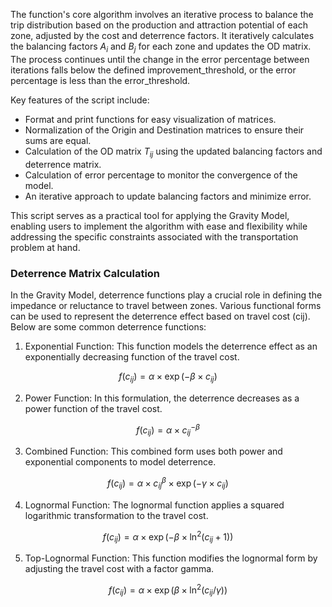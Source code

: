 The function's core algorithm involves an iterative process to balance the trip distribution based on the production and attraction potential of each zone, adjusted by the cost and deterrence factors. It iteratively calculates the balancing factors $A_i$ and $B_j$ for each zone and updates the OD matrix. The process continues until the change in the error percentage between iterations falls below the defined improvement_threshold, or the error percentage is less than the error_threshold.

Key features of the script include:
- Format and print functions for easy visualization of matrices.
- Normalization of the Origin and Destination matrices to ensure their sums are equal.
- Calculation of the OD matrix $T_{ij}$ using the updated balancing factors and deterrence matrix.
- Calculation of error percentage to monitor the convergence of the model.
- An iterative approach to update balancing factors and minimize error.

This script serves as a practical tool for applying the Gravity Model, enabling users to implement the algorithm with ease and flexibility while addressing the specific constraints associated with the transportation problem at hand.

### Deterrence Matrix Calculation

In the Gravity Model, deterrence functions play a crucial role in defining the impedance or reluctance to travel between zones. Various functional forms can be used to represent the deterrence effect based on travel cost (cij). Below are some common deterrence functions:

1. Exponential Function: This function models the deterrence effect as an exponentially decreasing function of the travel cost.
   
$$ f(c_{ij}) = \alpha \times \exp(-\beta \times c_{ij}) $$

2. Power Function: In this formulation, the deterrence decreases as a power function of the travel cost.

$$ f(c_{ij}) = \alpha \times c_{ij}^{-\beta} $$
   
3. Combined Function: This combined form uses both power and exponential components to model deterrence.

$$ f(c_{ij}) = \alpha \times c_{ij}^{\beta} \times \exp(-\gamma \times c_{ij}) $$
  
4. Lognormal Function: The lognormal function applies a squared logarithmic transformation to the travel cost.

$$ f(c_{ij}) = \alpha \times \exp(-\beta \times \ln^2(c_{ij} + 1)) $$
   
5. Top-Lognormal Function: This function modifies the lognormal form by adjusting the travel cost with a factor gamma.

$$ f(c_{ij}) = \alpha \times \exp(\beta \times \ln^2(c_{ij} / \gamma)) $$
